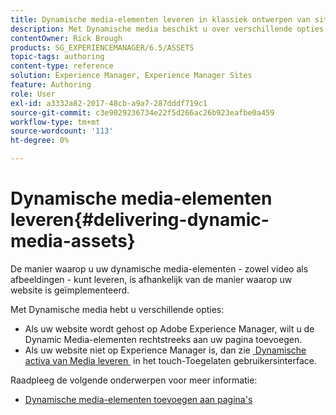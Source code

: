 ```yaml
---
title: Dynamische media-elementen leveren in klassiek ontwerpen van sites
description: Met Dynamische media beschikt u over verschillende opties om uw dynamische media-elementen - zowel video als afbeeldingen - naar uw website te verzenden.
contentOwner: Rick Brough
products: SG_EXPERIENCEMANAGER/6.5/ASSETS
topic-tags: authoring
content-type: reference
solution: Experience Manager, Experience Manager Sites
feature: Authoring
role: User
exl-id: a3332a82-2017-48cb-a9a7-287dddf719c1
source-git-commit: c3e9029236734e22f5d266ac26b923eafbe0a459
workflow-type: tm+mt
source-wordcount: '113'
ht-degree: 0%

---
```


# Dynamische media-elementen leveren{#delivering-dynamic-media-assets}

De manier waarop u uw dynamische media-elementen - zowel video als afbeeldingen - kunt leveren, is afhankelijk van de manier waarop uw website is geïmplementeerd.

Met Dynamische media hebt u verschillende opties:

* Als uw website wordt gehost op Adobe Experience Manager, wilt u de Dynamic Media-elementen rechtstreeks aan uw pagina toevoegen.
* Als uw website niet op Experience Manager is, dan zie [&#x200B; Dynamische activa van Media leveren &#x200B;](/help/assets/delivering-dynamic-media-assets.md) in het touch-Toegelaten gebruikersinterface.

Raadpleeg de volgende onderwerpen voor meer informatie:

* [Dynamische media-elementen toevoegen aan pagina&#39;s](/help/sites-classic-ui-authoring/dynamic-media-assets-adding-to-page.md)
